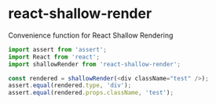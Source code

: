 # react-shallow-render
Convenience function for React Shallow Rendering

```js
import assert from 'assert';
import React from 'react';
import shallowRender from 'react-shallow-render';

const rendered = shallowRender(<div className="test" />);
assert.equal(rendered.type, 'div');
assert.equal(rendered.props.className, 'test');
```
